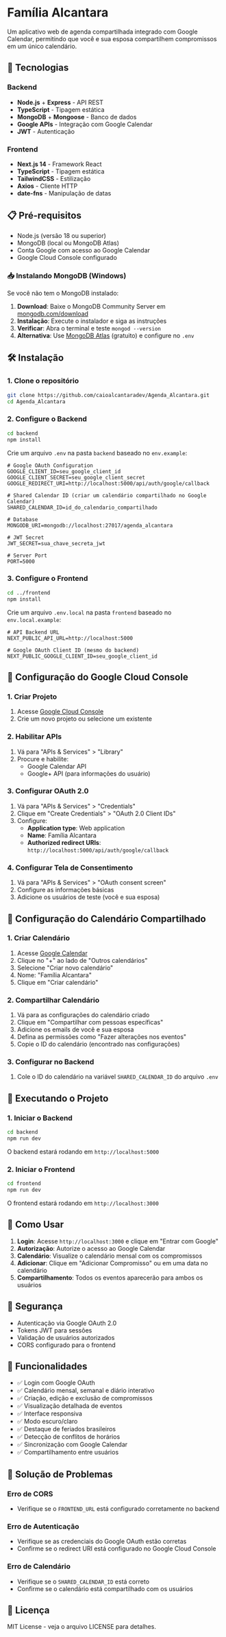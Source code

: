 # Família Alcantara

Um aplicativo web de agenda compartilhada integrado com Google Calendar, permitindo que você e sua esposa compartilhem compromissos em um único calendário.

## 🚀 Tecnologias

### Backend

- **Node.js** + **Express** - API REST
- **TypeScript** - Tipagem estática
- **MongoDB** + **Mongoose** - Banco de dados
- **Google APIs** - Integração com Google Calendar
- **JWT** - Autenticação

### Frontend

- **Next.js 14** - Framework React
- **TypeScript** - Tipagem estática
- **TailwindCSS** - Estilização
- **Axios** - Cliente HTTP
- **date-fns** - Manipulação de datas

## 📋 Pré-requisitos

- Node.js (versão 18 ou superior)
- MongoDB (local ou MongoDB Atlas)
- Conta Google com acesso ao Google Calendar
- Google Cloud Console configurado

### 📥 Instalando MongoDB (Windows)

Se você não tem o MongoDB instalado:

1. **Download**: Baixe o MongoDB Community Server em [mongodb.com/download](https://www.mongodb.com/try/download/community)
2. **Instalação**: Execute o instalador e siga as instruções
3. **Verificar**: Abra o terminal e teste `mongod --version`
4. **Alternativa**: Use [MongoDB Atlas](https://www.mongodb.com/cloud/atlas) (gratuito) e configure no `.env`

## 🛠️ Instalação

### 1. Clone o repositório

```bash
git clone https://github.com/caioalcantaradev/Agenda_Alcantara.git
cd Agenda_Alcantara
```

### 2. Configure o Backend

```bash
cd backend
npm install
```

Crie um arquivo `.env` na pasta `backend` baseado no `env.example`:

```env
# Google OAuth Configuration
GOOGLE_CLIENT_ID=seu_google_client_id
GOOGLE_CLIENT_SECRET=seu_google_client_secret
GOOGLE_REDIRECT_URI=http://localhost:5000/api/auth/google/callback

# Shared Calendar ID (criar um calendário compartilhado no Google Calendar)
SHARED_CALENDAR_ID=id_do_calendario_compartilhado

# Database
MONGODB_URI=mongodb://localhost:27017/agenda_alcantara

# JWT Secret
JWT_SECRET=sua_chave_secreta_jwt

# Server Port
PORT=5000
```

### 3. Configure o Frontend

```bash
cd ../frontend
npm install
```

Crie um arquivo `.env.local` na pasta `frontend` baseado no `env.local.example`:

```env
# API Backend URL
NEXT_PUBLIC_API_URL=http://localhost:5000

# Google OAuth Client ID (mesmo do backend)
NEXT_PUBLIC_GOOGLE_CLIENT_ID=seu_google_client_id
```

## 🔧 Configuração do Google Cloud Console

### 1. Criar Projeto

1. Acesse [Google Cloud Console](https://console.cloud.google.com/)
2. Crie um novo projeto ou selecione um existente

### 2. Habilitar APIs

1. Vá para "APIs & Services" > "Library"
2. Procure e habilite:
   - Google Calendar API
   - Google+ API (para informações do usuário)

### 3. Configurar OAuth 2.0

1. Vá para "APIs & Services" > "Credentials"
2. Clique em "Create Credentials" > "OAuth 2.0 Client IDs"
3. Configure:
   - **Application type**: Web application
   - **Name**: Família Alcantara
   - **Authorized redirect URIs**: `http://localhost:5000/api/auth/google/callback`

### 4. Configurar Tela de Consentimento

1. Vá para "APIs & Services" > "OAuth consent screen"
2. Configure as informações básicas
3. Adicione os usuários de teste (você e sua esposa)

## 📅 Configuração do Calendário Compartilhado

### 1. Criar Calendário

1. Acesse [Google Calendar](https://calendar.google.com/)
2. Clique no "+" ao lado de "Outros calendários"
3. Selecione "Criar novo calendário"
4. Nome: "Família Alcantara"
5. Clique em "Criar calendário"

### 2. Compartilhar Calendário

1. Vá para as configurações do calendário criado
2. Clique em "Compartilhar com pessoas específicas"
3. Adicione os emails de você e sua esposa
4. Defina as permissões como "Fazer alterações nos eventos"
5. Copie o ID do calendário (encontrado nas configurações)

### 3. Configurar no Backend

1. Cole o ID do calendário na variável `SHARED_CALENDAR_ID` do arquivo `.env`

## 🚀 Executando o Projeto

### 1. Iniciar o Backend

```bash
cd backend
npm run dev
```

O backend estará rodando em `http://localhost:5000`

### 2. Iniciar o Frontend

```bash
cd frontend
npm run dev
```

O frontend estará rodando em `http://localhost:3000`

## 📱 Como Usar

1. **Login**: Acesse `http://localhost:3000` e clique em "Entrar com Google"
2. **Autorização**: Autorize o acesso ao Google Calendar
3. **Calendário**: Visualize o calendário mensal com os compromissos
4. **Adicionar**: Clique em "Adicionar Compromisso" ou em uma data no calendário
5. **Compartilhamento**: Todos os eventos aparecerão para ambos os usuários

## 🔐 Segurança

- Autenticação via Google OAuth 2.0
- Tokens JWT para sessões
- Validação de usuários autorizados
- CORS configurado para o frontend

## 📝 Funcionalidades

- ✅ Login com Google OAuth
- ✅ Calendário mensal, semanal e diário interativo
- ✅ Criação, edição e exclusão de compromissos
- ✅ Visualização detalhada de eventos
- ✅ Interface responsiva
- ✅ Modo escuro/claro
- ✅ Destaque de feriados brasileiros
- ✅ Detecção de conflitos de horários
- ✅ Sincronização com Google Calendar
- ✅ Compartilhamento entre usuários

## 🐛 Solução de Problemas

### Erro de CORS

- Verifique se o `FRONTEND_URL` está configurado corretamente no backend

### Erro de Autenticação

- Verifique se as credenciais do Google OAuth estão corretas
- Confirme se o redirect URI está configurado no Google Cloud Console

### Erro de Calendário

- Verifique se o `SHARED_CALENDAR_ID` está correto
- Confirme se o calendário está compartilhado com os usuários

## 📄 Licença

MIT License - veja o arquivo LICENSE para detalhes.

